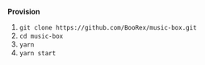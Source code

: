 **Provision**

1. `git clone https://github.com/BooRex/music-box.git`
2. `cd music-box`
3. `yarn`
4. `yarn start`
